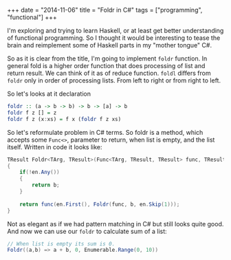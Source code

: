 +++
date = "2014-11-06"
title = "Foldr in C#"
tags = ["programming", "functional"]
+++

I'm exploring and trying to learn Haskell, or at least get better understanding of 
functional programming. So I thought it would be interesting to tease the brain
and reimplement some of Haskell parts in my "mother tongue" C#.

<!--more-->

So as it is clear from the title, I'm going to implement `foldr` function. In general
fold is a higher order function that does processing of list and return result. We can 
think of it as of reduce function. `foldl` differs from `foldr` only in order of processing
lists. From left to right or from right to left.

So let's looks at it declaration

```haskell
foldr :: (a -> b -> b) -> b -> [a] -> b
foldr f z [] = z
foldr f z (x:xs) = f x (foldr f z xs)
```

So let's reformulate problem in C# terms. So foldr is a method, which accepts 
some `Func<>`, parameter to return, when list is empty, and the list itself.
Written in code it looks like:

```csharp
TResult Foldr<TArg, TResult>(Func<TArg, TResult, TResult> func, TResult b, IEnumerable<TArg> en)
{
    if(!en.Any())
    {
        return b;
    }
    
    return func(en.First(), Foldr(func, b, en.Skip(1)));
}
```

Not as elegant as if we had pattern matching in C# but still looks quite good.
And now we can use our `foldr` to calculate sum of a list:

```csharp
// When list is empty its sum is 0.
Foldr((a,b) => a + b, 0, Enumerable.Range(0, 10))
```